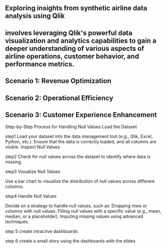 ## Exploring insights from synthetic airline data analysis using Qlik
## involves leveraging Qlik's powerful data visualization and analytics capabilities to gain a deeper understanding of various aspects of airline operations, customer behavior, and performance metrics.

## Scenario 1: Revenue Optimization
## Scenario 2: Operational Efficiency
## Scenario 3: Customer Experience Enhancement

Step-by-Step Process for Handling Null Values
Load the Dataset


step1
Load your dataset into the data management tool (e.g., Qlik, Excel, Python, etc.).
Ensure that the data is correctly loaded, and all columns are visible.
Inspect Null Values


step2
Check for null values across the dataset to identify where data is missing.


step3
Visualize Null Values

Use a bar chart to visualize the distribution of null values across different columns.


step4
Handle Null Values

Decide on a strategy to handle null values, such as:
Dropping rows or columns with null values.
Filling null values with a specific value (e.g., mean, median, or a placeholder).
Imputing missing values using advanced techniques.


step 5
create intractive dashboards 


step 6
create a small story using the dashboards with the slides




